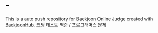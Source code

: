# -
This is a auto push repository for Baekjoon Online Judge created with [BaekjoonHub](https://github.com/BaekjoonHub/BaekjoonHub).
코딩 테스트 백준 / 프로그래머스 문제
